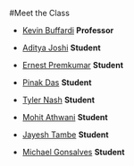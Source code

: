 #Meet the Class

* [Kevin Buffardi](kevin.md) **Professor**

* [Aditya Joshi](aditya.md) **Student**

* [Ernest Premkumar](ernest.md) **Student**

* [Pinak Das](Pinak.md) **Student**

* [Tyler Nash](tyler.md) **Student**

* [Mohit Athwani](mohit.md) **Student**

* [Jayesh Tambe](Jayesh.md) **Student**

* [Michael Gonsalves](michael.md) **Student**
